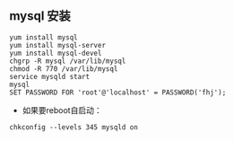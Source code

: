 ## mysql 安装

```shell
yum install mysql
yum install mysql-server
yum install mysql-devel
chgrp -R mysql /var/lib/mysql
chmod -R 770 /var/lib/mysql
service mysqld start 
mysql
SET PASSWORD FOR 'root'@'localhost' = PASSWORD('fhj');
```

- 如果要reboot自启动：

```shell
chkconfig --levels 345 mysqld on
```